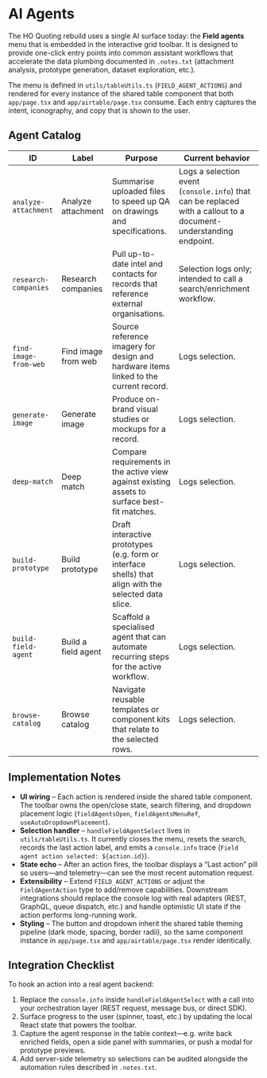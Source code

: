 # AI Agents

The HO Quoting rebuild uses a single AI surface today: the **Field agents** menu that is embedded in the interactive grid toolbar. It is designed to provide one-click entry points into common assistant workflows that accelerate the data plumbing documented in `.notes.txt` (attachment analysis, prototype generation, dataset exploration, etc.).

The menu is defined in `utils/tableUtils.ts` (`FIELD_AGENT_ACTIONS`) and rendered for every instance of the shared table component that both `app/page.tsx` and `app/airtable/page.tsx` consume. Each entry captures the intent, iconography, and copy that is shown to the user.

## Agent Catalog

| ID | Label | Purpose | Current behavior |
| --- | --- | --- | --- |
| `analyze-attachment` | Analyze attachment | Summarise uploaded files to speed up QA on drawings and specifications. | Logs a selection event (`console.info`) that can be replaced with a callout to a document-understanding endpoint. |
| `research-companies` | Research companies | Pull up-to-date intel and contacts for records that reference external organisations. | Selection logs only; intended to call a search/enrichment workflow. |
| `find-image-from-web` | Find image from web | Source reference imagery for design and hardware items linked to the current record. | Logs selection. |
| `generate-image` | Generate image | Produce on-brand visual studies or mockups for a record. | Logs selection. |
| `deep-match` | Deep match | Compare requirements in the active view against existing assets to surface best-fit matches. | Logs selection. |
| `build-prototype` | Build prototype | Draft interactive prototypes (e.g. form or interface shells) that align with the selected data slice. | Logs selection. |
| `build-field-agent` | Build a field agent | Scaffold a specialised agent that can automate recurring steps for the active workflow. | Logs selection. |
| `browse-catalog` | Browse catalog | Navigate reusable templates or component kits that relate to the selected rows. | Logs selection. |

## Implementation Notes

- **UI wiring** – Each action is rendered inside the shared table component. The toolbar owns the open/close state, search filtering, and dropdown placement logic (`fieldAgentsOpen`, `fieldAgentsMenuRef`, `useAutoDropdownPlacement`).
- **Selection handler** – `handleFieldAgentSelect` lives in `utils/tableUtils.ts`. It currently closes the menu, resets the search, records the last action label, and emits a `console.info` trace (`Field agent action selected: ${action.id}`).
- **State echo** – After an action fires, the toolbar displays a “Last action” pill so users—and telemetry—can see the most recent automation request.
- **Extensibility** – Extend `FIELD_AGENT_ACTIONS` or adjust the `FieldAgentAction` type to add/remove capabilities. Downstream integrations should replace the console log with real adapters (REST, GraphQL, queue dispatch, etc.) and handle optimistic UI state if the action performs long-running work.
- **Styling** – The button and dropdown inherit the shared table theming pipeline (dark mode, spacing, border radii), so the same component instance in `app/page.tsx` and `app/airtable/page.tsx` render identically.

## Integration Checklist

To hook an action into a real agent backend:

1. Replace the `console.info` inside `handleFieldAgentSelect` with a call into your orchestration layer (REST request, message bus, or direct SDK).
2. Surface progress to the user (spinner, toast, etc.) by updating the local React state that powers the toolbar.
3. Capture the agent response in the table context—e.g. write back enriched fields, open a side panel with summaries, or push a modal for prototype previews.
4. Add server-side telemetry so selections can be audited alongside the automation rules described in `.notes.txt`.
